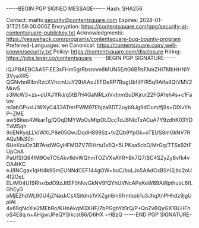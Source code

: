 -----BEGIN PGP SIGNED MESSAGE-----
Hash: SHA256

Contact: mailto:security@contentsquare.com
Expires: 2028-01-31T21:59:00.000Z
Encryption: https://contentsquare.com/gpg/security-at-contentsquare-publickey.txt
Acknowledgments: https://yeswehack.com/programs/contentsquare-bug-bounty-program
Preferred-Languages: en
Canonical: https://contentsquare.com/.well-known/security.txt
Policy: https://contentsquare.com/disclosure
Hiring: https://jobs.lever.co/contentsquare
-----BEGIN PGP SIGNATURE-----

iQJPBAEBCAA5FiEE3sFHm5grRbsnnm8MUN5E/tG6BRsFAmZHI7MbHHNlY3VyaXR5
QGNvbnRlbnRzcXVhcmUuY29tAAoJEFDeRP7RugUbfiIP/R5qRAifa4QtVMV2MuvS
s3McW3+zs+cUXJ1fRJ/q5tB7H4GaMRLxiVvtnmSuDKjrur22FGA1eh4s+c1Fatov
m1abOPuxIJiWXyC433ATmrPWM97EbjzaBDT2uyb9Jg9dOum/fj9s+DIXvYhP+ZME
aw5Biteo4WkarTg/QOqDMYWoOsMtpOLOccTdJ8NIcTxACuA7Y9zdhK03YDTxMSqh
9cENKyqLLV/WXLP8e05GwJDqdH899Sz+tvZQb9YpGk+oTEUS8mGkNV7RAQzMkS0n
6UeKcuOz3B7AsdWGyHFMDZV7ElHrtu1x5Q+5LPKsa5cbO/MrGq/TTSs92tFUpCnA
PaUfStQ64lM9OeTO5AkvfkIvWQhmTOZVXvAYR+Bk7Q7/SC4SZyZy8vfk4vOA4tKC
eJ8NCgax1qHt4k9SmEUNNdCEF144gOW+buC/buLJo5AAdCxBSnI2jbc2oU4f2OeL
EL/M04U19RhxtbdO9zJtlSF0hNvGkNV9fQYhUVNcAPeKeW89AWpthuoL6fLGhEyG
pMjE2hdWL60U4jZNaskCsXSitdns1VXZgn8m6frmbpb1u3JhqXnPHhdz9jgUplAt
4v69gNcXle2MEbRo/KHnAkqM3XHF/7bPGghYd1rQ/P+QnZvBQyGX1BLHFhoS4E8q
n+AHgwUPeQYSIkcst86/D6HX
=HBzQ
-----END PGP SIGNATURE-----
